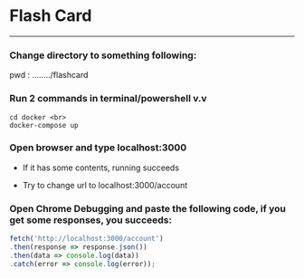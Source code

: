 # Flash Card 
***
### Change directory to something following:
pwd : ......../flashcard

### Run 2 commands in terminal/powershell v.v
```
cd docker <br>
docker-compose up
```

### Open browser and type localhost:3000
* If it has some contents, running succeeds

* Try to change url to localhost:3000/account

### Open Chrome Debugging and paste the following code, if you get some responses, you succeeds:
```javascript
fetch('http://localhost:3000/account')
.then(response => response.json())
.then(data => console.log(data))
.catch(error => console.log(error));
```
